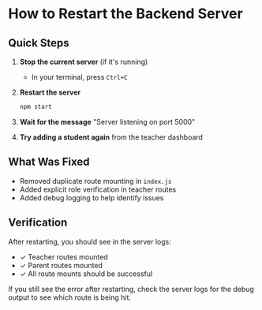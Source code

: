 # How to Restart the Backend Server

## Quick Steps

1. **Stop the current server** (if it's running)
   - In your terminal, press `Ctrl+C`

2. **Restart the server**
   ```bash
   npm start
   ```

3. **Wait for the message** "Server listening on port 5000"

4. **Try adding a student again** from the teacher dashboard

## What Was Fixed

- Removed duplicate route mounting in `index.js`
- Added explicit role verification in teacher routes
- Added debug logging to help identify issues

## Verification

After restarting, you should see in the server logs:
- ✓ Teacher routes mounted
- ✓ Parent routes mounted  
- ✓ All route mounts should be successful

If you still see the error after restarting, check the server logs for the debug output to see which route is being hit.




